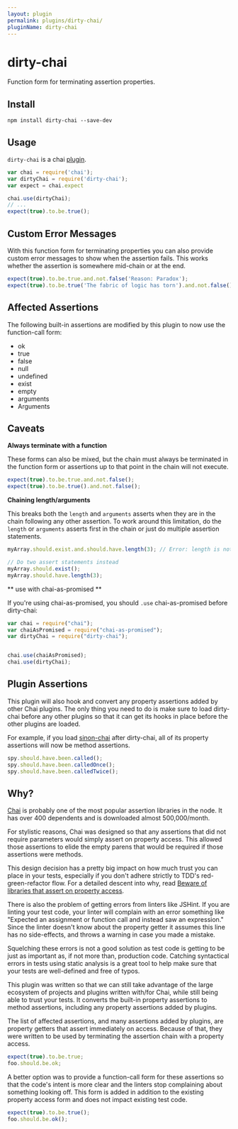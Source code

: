 ```yaml
---
layout: plugin
permalink: plugins/dirty-chai/
pluginName: dirty-chai
---
```


dirty-chai
==========
Function form for terminating assertion properties.

## Install
```
npm install dirty-chai --save-dev
```
## Usage

`dirty-chai` is a chai [plugin](http://chaijs.com/plugins).

```js
var chai = require('chai');
var dirtyChai = require('dirty-chai');
var expect = chai.expect

chai.use(dirtyChai);
// ...
expect(true).to.be.true();
```

## Custom Error Messages

With this function form for terminating properties you can also provide custom error messages to show when the assertion fails. This works whether the assertion is somewhere mid-chain or at the end.

```js
expect(true).to.be.true.and.not.false('Reason: Paradox');
expect(true).to.be.true('The fabric of logic has torn').and.not.false();
```

## Affected Assertions

The following built-in assertions are modified by this plugin to now use the function-call form:

* ok
* true
* false
* null
* undefined
* exist
* empty
* arguments
* Arguments

## Caveats

**Always terminate with a function**

These forms can also be mixed, but the chain must always be terminated in the function form or assertions up to that point in the chain will not execute.

```js
expect(true).to.be.true.and.not.false();
expect(true).to.be.true().and.not.false();
```

**Chaining length/arguments**

This breaks both the `length` and `arguments` asserts when they are in the chain following any other assertion. To work around this limitation, do the `length` or `arguments` asserts first in the chain or just do multiple assertion statements.

```js
myArray.should.exist.and.should.have.length(3); // Error: length is not a function

// Do two assert statements instead
myArray.should.exist();
myArray.should.have.length(3);
```

** use with chai-as-promised **

If you're using chai-as-promised, you should `.use` chai-as-promised before dirty-chai:

```js
var chai = require("chai");
var chaiAsPromised = require("chai-as-promised");
var dirtyChai = require("dirty-chai");


chai.use(chaiAsPromised);
chai.use(dirtyChai);
```

## Plugin Assertions

This plugin will also hook and convert any property assertions added by other Chai plugins. The only thing you need to do is make sure to load dirty-chai before any other plugins so that it can get its hooks in place before the other plugins are loaded.

For example, if you load [sinon-chai](https://github.com/domenic/sinon-chai) after dirty-chai, all of its property assertions will now be method assertions.

```js
spy.should.have.been.called();
spy.should.have.been.calledOnce();
spy.should.have.been.calledTwice();
```

## Why?

[Chai](https://github.com/chaijs/chai) is probably one of the most popular assertion libraries in the node. It has over 400 dependents and is downloaded almost 500,000/month. 

For stylistic reasons, Chai was designed so that any assertions that did not require parameters would simply assert on property access. This allowed those assertions to elide the empty parens that would be required if those assertions were methods.

This design decision has a pretty big impact on how much trust you can place in your tests, especially if you don't adhere strictly to TDD's red-green-refactor flow. For a detailed descent into why, read [Beware of libraries that assert on property access](https://github.com/moll/js-must#asserting-on-property-access).

There is also the problem of getting errors from linters like JSHint. If you are linting your test code, your linter will complain with an error something like "Expected an assignment or function call and instead saw an expression." Since the linter doesn't know about the property getter it assumes this line has no side-effects, and throws a warning in case you made a mistake.

Squelching these errors is not a good solution as test code is getting to be just as important as, if not more than, production code. Catching syntactical errors in tests using static analysis is a great tool to help make sure that your tests are well-defined and free of typos.

This plugin was written so that we can still take advantage of the large ecosystem of projects and plugins written with/for Chai, while still being able to trust your tests. It converts the built-in property assertions to method assertions, including any property assertions added by plugins.

The list of affected assertions, and many assertions added by plugins, are property getters that assert immediately on access. Because of that, they were written to be used by terminating the assertion chain with a property access.

```js
expect(true).to.be.true;
foo.should.be.ok;
````

A better option was to provide a function-call form for these assertions so that the code's intent is more clear and the linters stop complaining about something looking off. This form is added in addition to the existing property access form and does not impact existing test code.

```js
expect(true).to.be.true();
foo.should.be.ok();
```
